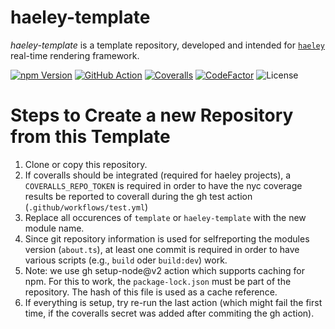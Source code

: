# haeley-template

*haeley-template* is a template repository, developed and intended for [`haeley`](https://github.com/halb3/haeley) real-time rendering framework.

[![npm Version](https://img.shields.io/npm/v/haeley-template.svg)](https://www.npmjs.com/package/haeley-template)
[![GitHub Action](https://img.shields.io/github/workflow/status/halb3/haeley-template/test.svg)](https://github.com/halb3/haeley-template/actions)
[![Coveralls](https://img.shields.io/coveralls/github/halb3/haeley-template.svg?logo=coveralls)](https://coveralls.io/github/halb3/haeley-template/)
[![CodeFactor](https://img.shields.io/codefactor/grade/github/halb3/haeley-template/main.svg?logo=codefactor)](https://www.codefactor.io/repository/github/halb3/haeley-template/)
![License](https://img.shields.io/github/license/halb3/haeley-template.svg?logo=coveralls)

# Steps to Create a new Repository from this Template

1. Clone or copy this repository.
2. If coveralls should be integrated (required for haeley projects), a `COVERALLS_REPO_TOKEN` is required in order to have the nyc coverage results be reported to coverall during the gh test action (`.github/workflows/test.yml`)
3. Replace all occurences of `template` or `haeley-template` with the new module name.
4. Since git repository information is used for selfreporting the modules version (`about.ts`), at least one commit is required in order to have various scripts (e.g., `build` oder `build:dev`) work.
5. Note: we use gh setup-node@v2 action which supports caching for npm. For this to work, the `package-lock.json` must be part of the repository. The hash of this file is used as a cache reference.
6. If everything is setup, try re-run the last action (which might fail the first time, if the coveralls secret was added after commiting the gh action).
